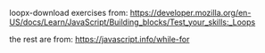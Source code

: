 loopx-download exercises from:
https://developer.mozilla.org/en-US/docs/Learn/JavaScript/Building_blocks/Test_your_skills:_Loops

the rest are from:
https://javascript.info/while-for
